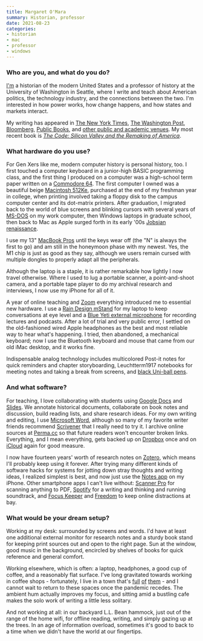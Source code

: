 ```yaml
---
title: Margaret O'Mara
summary: Historian, professor
date: 2021-08-23
categories:
- historian
- mac
- professor
- windows
---
```


### Who are you, and what do you do?

[I'm](https://www.margaretomara.com/ "Margaret's website.") a historian of the modern United States and a professor of history at the University of Washington in Seattle, where I write and teach about American politics, the technology industry, and the connections between the two. I'm interested in how power works, how change happens, and how states and markets interact.
 
My writing has appeared in [The New York Times](https://www.nytimes.com/column/margaret-omara "Margaret's New York Times articles."), [The Washington Post](https://www.washingtonpost.com/news/made-by-history/wp/2017/09/20/winning-the-amazon-sweepstakes-will-give-one-city-a-big-boost-if-it-happens-the-right-way/ "Margaret's Washington Post article about Amazon."), [Bloomberg](https://www.bloomberg.com/opinion/articles/2019-07-14/silicon-valley-can-still-beat-china-in-technology-race "Margaret's Bloomberg article about Silicon Valley vs. China."), [Public Books](https://www.publicbooks.org/the-limits-of-telecommuting/ "Margaret's Public Books article on telecommuting."), and [other public and academic venues](https://www.margaretomara.com/writing "Margaret's list of writing."). My most recent book is [_The Code: Silicon Valley and the Remaking of America_](https://www.penguinrandomhouse.com/books/534709/the-code-by-margaret-omara/ "Margaret's book about the history of Silicon Valley.").

### What hardware do you use?

For Gen Xers like me, modern computer history is personal history, too. I first touched a computer keyboard in a junior-high BASIC programming class, and the first thing I produced on a computer was a high-school term paper written on a [Commodore 64][commodore-64]. The first computer I owned was a beautiful beige [Macintosh 512Ke][macintosh-512ke], purchased at the end of my freshman year in college, when printing involved taking a floppy disk to the campus computer center and its dot-matrix printers. After graduation, I migrated back to the world of blue screens and blinking cursors with several years of [MS-DOS][] on my work computer, then Windows laptops in graduate school, then back to Mac as Apple surged forth in its early '00s [Jobsian renaissance](http://content.time.com/time/specials/packages/article/0,28804,1873486_1873491_1873461,00.html "A Times article about the return of Steve Jobs to Apple.").
 
I use my 13" [MacBook Pros][macbook-pro] until the keys wear off (the "N" is always the first to go) and am still in the honeymoon phase with my newest. Yes, the M1 chip is just as good as they say, although we users remain cursed with multiple dongles to properly adapt all the peripherals.
 
Although the laptop is a staple, it is rather remarkable how lightly I now travel otherwise. Where I used to lug a portable scanner, a point-and-shoot camera, and a portable tape player to do my archival research and interviews, I now use my iPhone for all of it.
 
A year of online teaching and [Zoom][zoom.2] everything introduced me to essential new hardware. I use a [Rain Design mStand][mstand] for my laptop to keep conversations at eye level and a [Blue Yeti external microphone][yeti] for recording lectures and podcasts. After a lot of trial and very public error, I settled on the old-fashioned wired Apple headphones as the best and most reliable way to hear what's happening. I tried, then abandoned, a mechanical keyboard; now I use the Bluetooth keyboard and mouse that came from our old iMac desktop, and it works fine.
 
Indispensable analog technology includes multicolored Post-it notes for quick reminders and chapter storyboarding, Leuchtterm1917 notebooks for meeting notes and taking a break from screens, and [black Uni-ball pens][vision.2].

### And what software?

For teaching, I love collaborating with students using [Google Docs][google-docs] and [Slides][google-slides]. We annotate historical documents, collaborate on book notes and discussion, build reading lists, and share research ideas. For my own writing and editing, I use [Microsoft Word][word], although so many of my favorite writer friends recommend [Scrivener][] that I really need to try it. I archive online sources at [Perma.cc][] so that future readers won't encounter broken links. Everything, and I mean everything, gets backed up on [Dropbox][] once and on [iCloud][] again for good measure.
 
I now have fourteen years' worth of research notes on [Zotero][], which means I'll probably keep using it forever. After trying many different kinds of software hacks for systems for jotting down stray thoughts and writing ideas, I realized simplest is best, and now just use the [Notes app][notes-ios] on my iPhone. Other smartphone apps I can't live without: [Scanner Pro][scanner-pro-ios] for scanning anything to PDF, [Spotify][spotify-ios] for a writing and thinking and running soundtrack, and [Focus Keeper][focus-keeper-ios] and [Freedom][freedom-ios] to keep online distractions at bay.

### What would be your dream setup?

Working at my desk: surrounded by screens and words. I'd have at least one additional external monitor for research notes and a sturdy book stand for keeping print sources out and open to the right page. Sun at the window, good music in the background, encircled by shelves of books for quick reference and general comfort.
 
Working elsewhere, which is often: a laptop, headphones, a good cup of coffee, and a reasonably flat surface. I've long gravitated towards working in coffee shops - fortunately, I live in a town that's [full](https://www.victrolacoffee.com/ "A cafe in Seattle.") [of](https://espressovivace.com/ "A cafe in Seattle.") [them](https://www.fuelcoffeeseattle.com/ "A cafe in Seattle.") - and I cannot wait to return to these spaces once the pandemic recedes. The ambient hum actually improves my focus, and sitting amid a bustling cafe makes the solo work of writing a little less solitary.
 
And not working at all: in our backyard L.L. Bean hammock, just out of the range of the home wifi, for offline reading, writing, and simply gazing up at the trees. In an age of information overload, sometimes it's good to back to a time when we didn't have the world at our fingertips.

[commodore-64]: https://en.wikipedia.org/wiki/Commodore_64 "An 8-bit computer."
[dropbox]: https://www.dropbox.com/ "Online syncing and storage."
[focus-keeper-ios]: https://apps.apple.com/au/app/focus-keeper-time-management/id867374917 "A time tracking app."
[freedom-ios]: https://apps.apple.com/au/app/freedom-block-distractions/id1269788228 "An app to block distracting websites."
[google-docs]: https://en.wikipedia.org/wiki/Google_Docs "A web-based office suite."
[google-slides]: https://www.google.com/slides/about/ "Web-based presentation software."
[icloud]: https://www.apple.com/icloud/ "A cloud service."
[macbook-pro]: https://www.apple.com/macbook-pro/ "A laptop."
[macintosh-512ke]: https://en.wikipedia.org/wiki/Macintosh_512Ke "A desktop computer."
[ms-dos]: https://en.wikipedia.org/wiki/MS-DOS "A text-based operating system."
[mstand]: https://www.raindesigninc.com/mstand.html "A laptop stand."
[notes-ios]: https://en.wikipedia.org/wiki/Notes_(application) "A built-in note-taking app."
[perma.cc]: https://perma.cc/ "A service to preserve cited links."
[scanner-pro-ios]: https://itunes.apple.com/app/scanner-pro-by-readdle/id333710667 "An app that uses the phone's camera as a scanner."
[scrivener]: http://literatureandlatte.com/scrivener.php "A Mac text editor aimed at writers."
[spotify-ios]: https://itunes.apple.com/us/app/spotify/id324684580 "An iOS client for the music service."
[vision.2]: https://uniballco.com/collections/rollerball-pens/products/vision-rollerball-pens "A pen."
[word]: https://products.office.com/en-us/word "A document editor."
[yeti]: http://bluemic.com/yeti/ "A USB microphone."
[zoom.2]: https://zoom.us "Video conferencing software."
[zotero]: https://www.zotero.org/ "A research tool."
